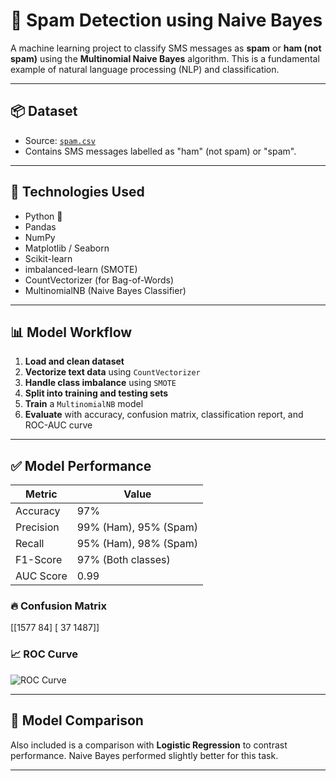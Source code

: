 # 📧 Spam Detection using Naive Bayes

A machine learning project to classify SMS messages as **spam** or **ham (not spam)** using the **Multinomial Naive Bayes** algorithm. This is a fundamental example of natural language processing (NLP) and classification.

---

## 📦 Dataset

- Source: [`spam.csv`](https://www.kaggle.com/datasets/uciml/sms-spam-collection-dataset)
- Contains SMS messages labelled as "ham" (not spam) or "spam".

---

## 🔧 Technologies Used

- Python 🐍
- Pandas
- NumPy
- Matplotlib / Seaborn
- Scikit-learn
- imbalanced-learn (SMOTE)
- CountVectorizer (for Bag-of-Words)
- MultinomialNB (Naive Bayes Classifier)

---

## 📊 Model Workflow

1. **Load and clean dataset**
2. **Vectorize text data** using `CountVectorizer`
3. **Handle class imbalance** using `SMOTE`
4. **Split into training and testing sets**
5. **Train** a `MultinomialNB` model
6. **Evaluate** with accuracy, confusion matrix, classification report, and ROC-AUC curve

---

## ✅ Model Performance

| Metric     | Value |
|------------|--------|
| Accuracy   | 97%    |
| Precision  | 99% (Ham), 95% (Spam) |
| Recall     | 95% (Ham), 98% (Spam) |
| F1-Score   | 97% (Both classes) |
| AUC Score  | 0.99   |

### 🔥 Confusion Matrix

[[1577 84]
[ 37 1487]]

### 📈 ROC Curve

![ROC Curve](roc_curve.png)

---

## 🧠 Model Comparison

Also included is a comparison with **Logistic Regression** to contrast performance. Naive Bayes performed slightly better for this task.

---
